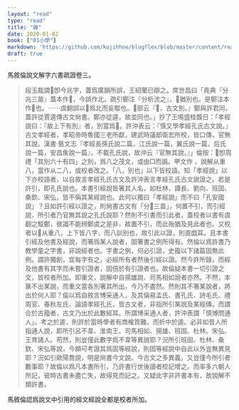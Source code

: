 ```yaml
---
layout: "read"
type: "read"
title: "雜"
date: 2020-01-02
book: ["01小學"]
markdown: 'https://github.com/kujihhoe/blogflex/blob/master/content/read/01-小學/000-雜.md'
draft: true
---
```


馬敘倫<v>說文解字六書疏證</v>卷三。

> 段玉裁謂𠔁卽今兆字，蓋爲<v>廣韻</v>所誤，王紹蘭已辯之。席世昌曰「<v>堯典</v>『分兆三苗』蓋本作𠔁，今誤作北。疏引鄭注『分析流之』，𠔁猶別也。是鄭注本作𠔁也。⋯⋯虞翻誤以𠔁爲北而妄駁也。𦮃部云『𠔁，古文別。』鄭與許君同，蓋許從賈逵傳古文尙書。鄭亦從逵，故並同也。」<n>抄了王鳴盛</n>桂馥日：「孝經說曰：『故上下有別』者，別當爲𠔁。<v>許沖表</v>云：『慎又學<v>孝經</v>孔氏古文說。』<v>古文孝經</v>者，孝昭帝時魯國三老所獻，建武時議郎衛宏所校，皆口傳，官無其說。<v>漢書‧藝文志</v>『<v>孝經</v>長孫氏說二篇，江氏說一篇，翼氏說一篇，后氏說一篇，安昌矦說一篇』，不載孔氏說，故沖云『官無其說。』」倫按：𠔁卽<v>周禮</v>「其別六十有四」之別，爲八之茂文，或由□而譌。甲文作                                ，說解从重八，當作从二八，或校者改之。「八，別也」以下皆校語。知「孝經說」以下亦校語者，以自敘言<v>孝經</v>孔氏古文及<v>許沖表</v>言<v>孝經</v>孔氏古文說證之。若是許引，即孔氏說也。本書引經說皆箸其人名，如杜林、譚長、劉向、班固、桑欽、宋弘，皆不偁其某經說也。此何以獨曰「孝經說」而不曰「孔安國說」？且如許引經以證之，則<v>尙書古文</v>有「分𠔁三苗」，何置不引，而引經說，所引者乃官無其說之孔氏說耶？然則不引<v>書</v>而引此者，蓋校者以<v>書</v>有虞翻之駁鄭，彼識不能辨鄭虞之是非，故置不引，而此殆猶及見此者也。又校者以𠔁从重八，上下皆八字，而八訓別也，故引此以證，則直戯耳。且本書引經及他書及經說，而箸爲某人說者，固箸書之例所得有。然倫以爲許書乃教學童之字書，非說經者也。字書之例，何必引證，<v>史籀</v>以下諸篇固無此例。謂許獨創，宜每字有之，必經所有者然後引經以證。然今許所錄，而經及他書有其字而未嘗引證者，固倍於有引證者也。故倫疑本書一切引證之文，皆校者所加。即重文，說解中自揚雄說、司馬相如說者亦然。不然，本篆不出某說，而重文當各別箸其所出，今乃不盡然。然則其不箸某說者，將出於何人耶？倫以爲自敘言博采通人，及其偁易孟氏、書孔氏、詩毛氏、禮周官、春秋左氏、論語孝經孔氏，皆古文者，非指所引某說及某經傳。而謂合於古籀者，古文乃出於此數經耳。所謂博采通人者，<v>許沖表</v>謂「慎博問通人」。考之於逵，則許於當時學者有商榷質難，而折中於逵。必非如昔人所指通人說，即所引呂不韋、淮南王、司馬相如、揚雄、班固、杜林、宋弘、王育諸人。苟然，則豈僅此數字爲不韋等異說耶？況所引班固、杜林、桑欽、宋弘等說，今頗可考證其爲固等經說，則固等經說中自此以外豈無異見耶？況如引歐陽喬說，明是尙書今文說。今古文之多異義，又豈僅今所引者數事耶？故倫以爲凡本書所引，乃許書行世後讀者校記增之。而率多六朝人所記，彼時古書未盡亡失，故得見而記之。又疑此字非許書本有，故說解不類許書。

馬敘倫認爲說文中引用的經文經說全都是校者所加。
